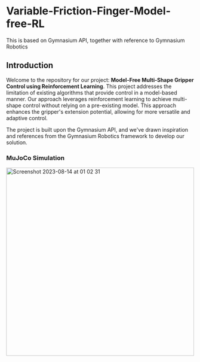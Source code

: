 # Variable-Friction-Finger-Model-free-RL
This is based on Gymnasium API, together with reference to Gymnasium Robotics

## Introduction
Welcome to the repository for our project: **Model-Free Multi-Shape Gripper Control using Reinforcement Learning**. This project addresses the limitation of existing algorithms that provide control in a model-based manner. Our approach leverages reinforcement learning to achieve multi-shape control without relying on a pre-existing model. This approach enhances the gripper's extension potential, allowing for more versatile and adaptive control.

The project is built upon the Gymnasium API, and we've drawn inspiration and references from the Gymnasium Robotics framework to develop our solution.

### MuJoCo Simulation
<img width="503" alt="Screenshot 2023-08-14 at 01 02 31" src="https://github.com/QiyangYan/Variable-Friction-Finger-RL/assets/75078611/811dc1f7-55aa-402f-a09a-09b63cbbbfcc">
